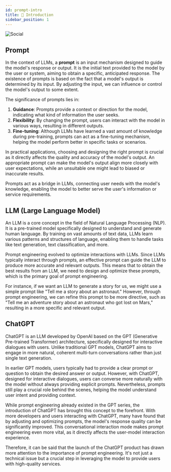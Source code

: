 ```yaml
---
id: prompt-intro
title: 📖 Introduction
sidebar_position: 1
---
```


![Social](/img/social.jpg)

## Prompt

In the context of LLMs, a **prompt** is an input mechanism designed to guide the model's response or output. It is the initial text provided to the model by the user or system, aiming to obtain a specific, anticipated response. The existence of prompts is based on the fact that a model's output is determined by its input. By adjusting the input, we can influence or control the model's output to some extent.

The significance of prompts lies in:

1. **Guidance**: Prompts provide a context or direction for the model, indicating what kind of information the user seeks.
2. **Flexibility**: By changing the prompt, users can interact with the model in various ways, resulting in different outputs.
3. **Fine-tuning**: Although LLMs have learned a vast amount of knowledge during pre-training, prompts can act as a fine-tuning mechanism, helping the model perform better in specific tasks or scenarios.

In practical applications, choosing and designing the right prompt is crucial as it directly affects the quality and accuracy of the model's output. An appropriate prompt can make the model's output align more closely with user expectations, while an unsuitable one might lead to biased or inaccurate results.

Prompts act as a bridge in LLMs, connecting user needs with the model's knowledge, enabling the model to better serve the user's information or service requirements.



## LLM (Large Language Model)

An LLM is a core concept in the field of Natural Language Processing (NLP). It is a pre-trained model specifically designed to understand and generate human language. By training on vast amounts of text data, LLMs learn various patterns and structures of language, enabling them to handle tasks like text generation, text classification, and more.

Prompt engineering evolved to optimize interactions with LLMs. Since LLMs typically interact through prompts, an effective prompt can guide the LLM to produce more accurate and relevant outputs. This means that to obtain the best results from an LLM, we need to design and optimize these prompts, which is the primary goal of prompt engineering.

For instance, if we want an LLM to generate a story for us, we might use a simple prompt like "Tell me a story about an astronaut." However, through prompt engineering, we can refine this prompt to be more directive, such as "Tell me an adventure story about an astronaut who got lost on Mars," resulting in a more specific and relevant output.



## ChatGPT

ChatGPT is an LLM developed by OpenAI based on the GPT (Generative Pre-trained Transformer) architecture, specifically designed for interactive dialogues with users. Unlike traditional GPT models, ChatGPT aims to engage in more natural, coherent multi-turn conversations rather than just single text generation.

In earlier GPT models, users typically had to provide a clear prompt or question to obtain the desired answer or output. However, with ChatGPT, designed for interactive dialogues, users can converse more naturally with the model without always providing explicit prompts. Nevertheless, prompts still play a crucial role behind the scenes, helping the model understand user intent and providing context.

While prompt engineering already existed in the GPT series, the introduction of ChatGPT has brought this concept to the forefront. With more developers and users interacting with ChatGPT, many have found that by adjusting and optimizing prompts, the model's response quality can be significantly improved. This conversational interaction mode makes prompt engineering even more vital, as it directly affects the user-model interaction experience.

Therefore, it can be said that the launch of the ChatGPT product has drawn more attention to the importance of prompt engineering. It's not just a technical issue but a crucial step in leveraging the model to provide users with high-quality services.